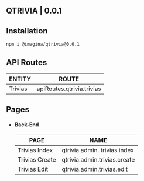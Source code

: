 ## QTRIVIA  | 0.0.1

## Installation

`` npm i @imagina/qtrivia@0.0.1 ``

## API Routes

| ENTITY  | ROUTE |
| ------------- | ------------- |
| Trivias | apiRoutes.qtrivia.trivias |


## Pages

- #### Back-End

  | PAGE | NAME |
  | ------------- | ------------- |
  | Trivias Index | qtrivia.admin..trivias.index |
  | Trivias Create | qtrivia.admin.trivias.create |
  | Trivias Edit | qtrivia.admin.trivias.edit |
  
